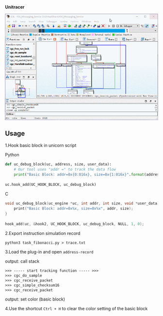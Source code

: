 **Unitracer**

![demo](pictures/demo.gif)

## Usage

1.Hook basic block in unicorn script

Python

```python
def uc_debug_block(uc, address, size, user_data):
    # Our tool uses "addr =" to track the data flow
    print("Basic Block: addr=0x{0:016x}, size=0x{1:016x}".format(address, size))
    
uc.hook_add(UC_HOOK_BLOCK, uc_debug_block)
```

C
```c
void uc_debug_block(uc_engine *uc, int addr, int size, void *user_data) {
    print("Basic Block: addr=0x%x, size=0x%x", addr, size);
}

hook_add(uc, &hook2, UC_HOOK_BLOCK, uc_debug_block, NULL, 1, 0);
```

2.Export instruction simulation record

```shell
python3 task_fibonacci.py > trace.txt 
```

3.Load the plug-in and open `address-record`

output: call stack

```shell
>>> ----- start tracking function ----- >>>
>>> cgc_do_sample
>>> cgc_receive_packet
>>> cgc_simple_checksum16
>>> cgc_receive_packet
```

output: set color (basic block)

4.Use the shortcut `Ctrl + H` to clear the color setting of the basic block



